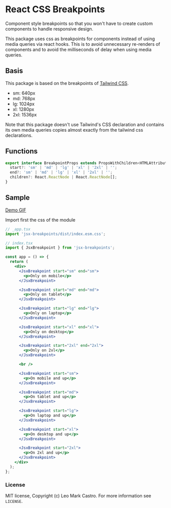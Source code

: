 # React CSS Breakpoints

Component style breakpoints so that you won't have to create custom components to handle responsive design.

This package uses css as breakpoints for components instead of using media queries via react hooks. This is to avoid unnecessary re-renders of components and to avoid the milliseconds of delay when using media queries.

<!-- ![npm bundle size](https://img.shields.io/bundlephobia/min/jsx-breakpoints?style=flat-square)
![npm bundle size](https://img.shields.io/bundlephobia/minzip/@codifytools/jsx-breakpoints?style=flat-square)
![npm downloads](https://img.shields.io/npm/dt/leomarkcastro/jsx-breakpoints?style=flat-square)
![GitHub license](https://img.shields.io/badge/license-MIT-blue.svg?style=flat-square) -->

## Basis

This package is based on the breakpoints of [Tailwind CSS](https://tailwindcss.com/docs/breakpoints).

- sm: 640px
- md: 768px
- lg: 1024px
- xl: 1280px
- 2xl: 1536px

Note that this package doesn't use Tailwind's CSS declaration and contains its own media queries copies almost exactly from the tailwind css declarations.

## Functions

```jsx
export interface BreakpointProps extends PropsWithChildren<HTMLAttributes<HTMLDivElement>> {
  start?: 'sm' | 'md' | 'lg' | 'xl' | '2xl' | '';
  end?: 'sm' | 'md' | 'lg' | 'xl' | '2xl' | '';
  children?: React.ReactNode | React.ReactNode[];
}
```

## Sample

[Demo GIF](https://file-asia-se-01-api.db.srv01.xyzapps.xyz/files/2023-09-14%2015-27-26.gif)

Import first the css of the module

```jsx
// _app.tsx
import 'jsx-breakpoints/dist/index.esm.css';
```

```jsx
// index.tsx
import { JsxBreakpoint } from 'jsx-breakpoints';

const app = () => {
  return (
    <div>
      <JsxBreakpoint start="sm" end="sm">
        <p>Only on mobile</p>
      </JsxBreakpoint>

      <JsxBreakpoint start="md" end="md">
        <p>Only on tablet</p>
      </JsxBreakpoint>

      <JsxBreakpoint start="lg" end="lg">
        <p>Only on laptop</p>
      </JsxBreakpoint>

      <JsxBreakpoint start="xl" end="xl">
        <p>Only on desktop</p>
      </JsxBreakpoint>

      <JsxBreakpoint start="2xl" end="2xl">
        <p>Only on 2xl</p>
      </JsxBreakpoint>

      <br />

      <JsxBreakpoint start="sm">
        <p>On mobile and up</p>
      </JsxBreakpoint>

      <JsxBreakpoint start="md">
        <p>On tablet and up</p>
      </JsxBreakpoint>

      <JsxBreakpoint start="lg">
        <p>On laptop and up</p>
      </JsxBreakpoint>

      <JsxBreakpoint start="xl">
        <p>On desktop and up</p>
      </JsxBreakpoint>

      <JsxBreakpoint start="2xl">
        <p>On 2xl and up</p>
      </JsxBreakpoint>
    </div>
  );
};
```

### License

MIT license, Copyright (c) Leo Mark Castro. For more information see `LICENSE`.
